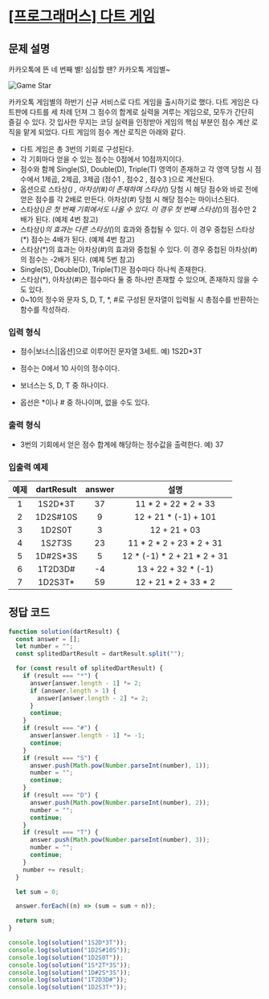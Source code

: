 # [\[프로그래머스\] 다트 게임](https://programmers.co.kr/learn/courses/30/lessons/17682)

## 문제 설명
카카오톡에 뜬 네 번째 별! 심심할 땐? 카카오톡 게임별~

![Game Star](http://t1.kakaocdn.net/welcome2018/gamestar.png)

카카오톡 게임별의 하반기 신규 서비스로 다트 게임을 출시하기로 했다. 다트 게임은 다트판에 다트를 세 차례 던져 그 점수의 합계로 실력을 겨루는 게임으로, 모두가 간단히 즐길 수 있다.
갓 입사한 무지는 코딩 실력을 인정받아 게임의 핵심 부분인 점수 계산 로직을 맡게 되었다. 다트 게임의 점수 계산 로직은 아래와 같다.

- 다트 게임은 총 3번의 기회로 구성된다.
- 각 기회마다 얻을 수 있는 점수는 0점에서 10점까지이다.
- 점수와 함께 Single(S), Double(D), Triple(T) 영역이 존재하고 각 영역 당첨 시 점수에서 1제곱, 2제곱, 3제곱 (점수1 , 점수2 , 점수3 )으로 계산된다.
- 옵션으로 스타상(*) , 아차상(#)이 존재하며 스타상(*) 당첨 시 해당 점수와 바로 전에 얻은 점수를 각 2배로 만든다. 아차상(#) 당첨 시 해당 점수는 마이너스된다.
- 스타상(*)은 첫 번째 기회에서도 나올 수 있다. 이 경우 첫 번째 스타상(*)의 점수만 2배가 된다. (예제 4번 참고)
- 스타상(*)의 효과는 다른 스타상(*)의 효과와 중첩될 수 있다. 이 경우 중첩된 스타상(*) 점수는 4배가 된다. (예제 4번 참고)
- 스타상(*)의 효과는 아차상(#)의 효과와 중첩될 수 있다. 이 경우 중첩된 아차상(#)의 점수는 -2배가 된다. (예제 5번 참고)
- Single(S), Double(D), Triple(T)은 점수마다 하나씩 존재한다.
- 스타상(*), 아차상(#)은 점수마다 둘 중 하나만 존재할 수 있으며, 존재하지 않을 수도 있다.
- 0~10의 정수와 문자 S, D, T, *, #로 구성된 문자열이 입력될 시 총점수를 반환하는 함수를 작성하라.

### 입력 형식
- 점수|보너스|[옵션]으로 이루어진 문자열 3세트.
예) 1S2D*3T

- 점수는 0에서 10 사이의 정수이다.
- 보너스는 S, D, T 중 하나이다.
- 옵선은 *이나 # 중 하나이며, 없을 수도 있다.

### 출력 형식
- 3번의 기회에서 얻은 점수 합계에 해당하는 정수값을 출력한다.
예) 37

### 입출력 예제
예제 | dartResult | answer | 설명
:---: | :----: | :---: | :---:
1 | 1S2D*3T	| 37 | 11 * 2 + 22 * 2 + 33
2 | 1D2S#10S | 9 | 12 + 21 * (-1) + 101
3 | 1D2S0T | 3 | 12 + 21 + 03
4 | 1S*2T*3S | 23 | 11 * 2 * 2 + 23 * 2 + 31
5 | 1D#2S*3S | 5 | 12 * (-1) * 2 + 21 * 2 + 31
6 | 1T2D3D# | -4 | 13 + 22 + 32 * (-1)
7 | 1D2S3T* | 59 | 12 + 21 * 2 + 33 * 2 

## 정답 코드
```javascript
function solution(dartResult) {
  const answer = [];
  let number = "";
  const splitedDartResult = dartResult.split("");

  for (const result of splitedDartResult) {
    if (result === "*") {
      answer[answer.length - 1] *= 2;
      if (answer.length > 1) {
        answer[answer.length - 2] *= 2;
      }
      continue;
    }
    if (result === "#") {
      answer[answer.length - 1] *= -1;
      continue;
    }
    if (result === "S") {
      answer.push(Math.pow(Number.parseInt(number), 1));
      number = "";
      continue;
    }
    if (result === "D") {
      answer.push(Math.pow(Number.parseInt(number), 2));
      number = "";
      continue;
    }
    if (result === "T") {
      answer.push(Math.pow(Number.parseInt(number), 3));
      number = "";
      continue;
    }
    number += result;
  }

  let sum = 0;

  answer.forEach((n) => (sum = sum + n));

  return sum;
}

console.log(solution("1S2D*3T"));
console.log(solution("1D2S#10S"));
console.log(solution("1D2S0T"));
console.log(solution("1S*2T*3S"));
console.log(solution("1D#2S*3S"));
console.log(solution("1T2D3D#"));
console.log(solution("1D2S3T*"));

```
